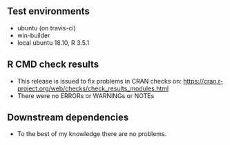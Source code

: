 ## Test environments
* ubuntu (on travis-ci)
* win-builder
* local ubuntu 18.10, R 3.5.1

## R CMD check results

* This release is issued to fix problems in CRAN checks on: https://cran.r-project.org/web/checks/check_results_modules.html
* There were no ERRORs or WARNINGs or NOTEs

## Downstream dependencies

* To the best of my knowledge there are no problems.
